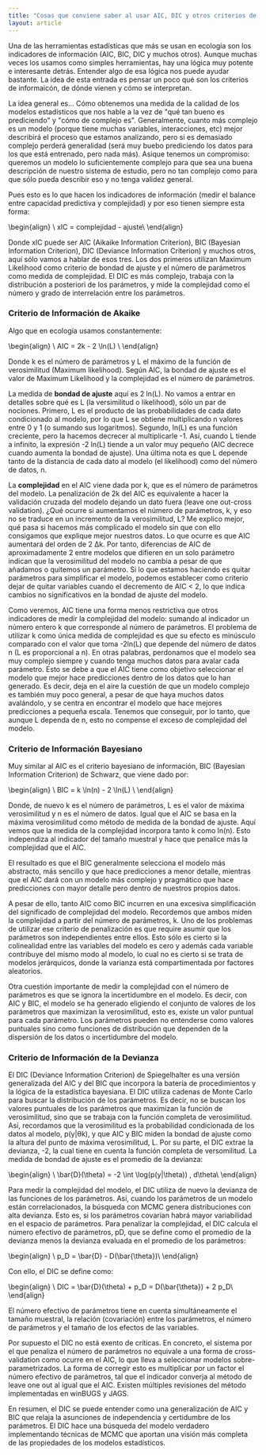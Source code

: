 ```yaml
---
title: "Cosas que conviene saber al usar AIC, DIC y otros criterios de información"
layout: article
---
```

Una de las herramientas estadísticas que más se usan en ecología son los indicadores de información (AIC, BIC, DIC y muchos otros). Aunque muchas veces los usamos como simples herramientas, hay una lógica muy potente e interesante detrás. Entender algo de esa lógica nos puede ayudar bastante. La idea de esta entrada es pensar un poco qué son los criterios de informaicón, de dónde vienen y cómo se interpretan. 

La idea general es... Cómo obtenemos una medida de la calidad de los modelos estadísticos que nos hable a la vez de "qué tan bueno es prediciendo" y "cómo de complejo es". Generalmente, cuanto más complejo es un modelo (porque tiene muchas variables, interacciones, etc) mejor describirá el proceso que estamos analizando, pero si es demasiado complejo perderá generalidad (será muy buebo prediciendo los datos para los que está entrenado, pero nada más). Asique tenemos un compromiso: queremos un modelo lo suficientemente complejo para que sea una buena descripción de nuestro sistema de estudio, pero no tan complejo como para que sólo pueda describir eso y no tenga validez general.  

Pues esto es lo que hacen los indicadores de información (medir el balance entre capacidad predictiva y complejidad) y por eso tienen siempre esta forma:

\begin{align}
\ xIC = complejidad - ajuste\\
\end{align}

Donde xIC puede ser AIC (Aikaike Information Criterion), BIC (Bayesian Information Criterion), DIC (Deviance Information Criterion) y muchos otros, aquí sólo vamos a hablar de esos tres. Los dos primeros utilizan Maximum Likelihood como criterio de bondad de ajuste y el número de parámetros como medida de complejidad. El DIC es más complejo, trabaja con la distribución a posteriori de los parámetros, y mide la complejidad como el número y grado de interrelación entre los parámetros.

### Criterio de Información de Akaike

Algo que en ecología usamos constantemente:

\begin{align}
\ AIC = 2k -  2 \ln(L) \\
\end{align}

Donde k es el número de parámetros y L el máximo de la función de verosimilitud (Maximum likelihood). Según AIC, la bondad de ajuste es el valor de Maximum Likelihood y la complejidad es el número de parámetros. 

La medida de **bondad de ajuste** aquí es 2 ln(L). No vamos a entrar en detalles sobre qué es L (la versimilitud o likelihood), sólo un par de nociones. Primero, L es el producto de las probabilidades de cada dato condicionado al modelo, por lo que L se obtiene multiplicando n valores entre 0 y 1 (o sumando sus logaritmos). Segundo, ln(L) es una función creciente, pero la hacemos decrecer al multiplicarle -1. Así, cuando L tiende a infinito, la expresión -2 ln(L) tiende a un valor muy pequeño (AIC decrece cuando aumenta la bondad de ajuste). Una última nota es que L depende tanto de la distancia de cada dato al modelo (el likelihood) como del número de datos, n.

La **complejidad** en el AIC viene dada por k, que es el número de parámetros del modelo. La penalización de 2k del AIC es equivalente a hacer la validación cruzada del modelo dejando un dato fuera (leave one out-cross validation). ¿Qué ocurre si aumentamos el número de parámetros, k, y eso no se traduce en un incremento de la verosimilitud, L? Me explico mejor, qué pasa si hacemos más complicado el modelo sin que con ello consigamos que explique mejor nuestros datos. Lo que ocurre es que AIC aumentará del orden de 2 ∆k. Por tanto, diferencias de AIC de aproximadamente 2 entre modelos que difieren en un solo parámetro indican que la verosimilitud del modelo no cambia a pesar de que añadamos o quitemos un parámetro. Si lo que estamos haciendo es quitar parámetros para simplificar el modelo, podemos establecer como criterio dejar de quitar variables cuando el decremento de AIC < 2, lo que indica cambios no significativos en la bondad de ajuste del modelo.

Como veremos, AIC tiene una forma menos restrictiva que otros indicadores de medir la complejidad del modelo: sumando al indicador un número entero k que corresponde al número de parámetros. El problema de utilizar k como única medida de complejidad es que su efecto es minúsculo comparado con el valor que toma -2ln(L) que depende del número de datos n (L es proporcional a n). En otras palabras, perdonamos que el modelo sea muy complejo siempre y cuando tenga muchos datos para avalar cada parámetro. Esto se debe a que el AIC tiene como objetivo seleccionar el modelo que mejor hace predicciones dentro de los datos que lo han generado. Es decir, deja en el aire la cuestión de que un modelo complejo es también muy poco general, a pesar de que haya muchos datos avalándolo, y se centra en encontrar el modelo que hace mejores predicciones a pequeña escala. Tenemos que conseguir, por lo tanto, que aunque L dependa de n, esto no compense el exceso de complejidad del modelo.

### Criterio de Información Bayesiano

Muy similar al AIC es el criterio bayesiano de información, BIC (Bayesian Information Criterion) de Schwarz, que viene dado por:

\begin{align}
\ BIC = k \ln(n) -  2 \ln(L) \\
\end{align}

Donde, de nuevo k es el número de parámetros, L es el valor de máxima verosimilitud y n es el número de datos. Igual que el AIC se basa en la máxima verosimilitud como método de medida de la bondad de ajuste. Aquí vemos que la medida de la complejidad incorpora tanto k como ln(n). Esto independiza al indicador del tamaño muestral y hace que penalice más la complejidad que el AIC.

El resultado es que el BIC generalmente selecciona el modelo más abstracto, más sencillo y que hace predicciones a menor detalle, mientras que el AIC dará con un modelo más complejo y pragmático que hace predicciones con mayor detalle pero dentro de nuestros propios datos.

A pesar de ello, tanto AIC como BIC incurren en una excesiva simplificación del significado de complejidad del modelo. Recordemos que ambos miden la complejidad a partir del número de parámetros, k. Uno de los problemas de utilizar ese criterio de penalización es que require asumir que los parámetros son independientes entre ellos. Esto sólo es cierto si la colinealidad entre las variables del modelo es cero y además cada variable contribuye del mismo modo al modelo, lo cual no es cierto si se trata de modelos jerárquicos, donde la varianza está compartimentada por factores aleatorios.

Otra cuestión importante de medir la complejidad con el número de parámetros es que se ignora la incertidumbre en el modelo. Es decir, con AIC y BIC, el modelo se ha generado eligiendo el conjunto de valores de los parámetros que maximizan la verosimilitud, esto es, existe un valor puntual para cada parámetro. Los parámetros pueden no entenderse como valores puntuales sino como funciones de distribución que dependen de la dispersión de los datos o incertidumbre del modelo.


### Criterio de Información de la Devianza

El DIC (Deviance Information Criterion) de Spiegelhalter es una versión generalizada del AIC y del BIC que incorpora la batería de procedimientos y la lógica de la estadística bayesiana. El DIC utiliza cadenas de Monte Carlo para buscar la distribución de los parámetros. Es decir, no se buscan los valores puntuales de los parámetros que maximizan la función de verosimilitud, sino que se trabaja con la función completa de verosimilitud. Así, recordamos que la verosimilitud es la probabilidad condicionada de los datos al modelo, p(y|θk), y que AIC y BIC miden la bondad de ajuste como la altura del punto de máxima verosimilitud, L. Por su parte, el DIC extrae la devianza, -2, la cual tiene en cuenta la función completa de versomilitud. La medida de bondad de ajuste es el promedio de la devianza:

\begin{align}
\ \bar{D}(\theta) = -2 \int \log(p(y|\theta)) \, d\theta\\
\end{align}

Para medir la complejidad del modelo, el DIC utiliza de nuevo la devianza de las funciones de los parámetros. Así, cuando los parámetros de un modelo están correlacionados, la búsqueda con MCMC genera distribuciones con alta devianza. Esto es, si los parámetros covarían habrá mayor variabilidad en el espacio de parámetros. Para penalizar la complejidad, el DIC calcula el número efectivo de parámetros, pD, que se define como el promedio de la devianza menos la devianza evaluada en el promedio de los parámetros:

\begin{align}
\ p_D = \bar{D} - D(\bar{\theta})\\
\end{align}

Con ello, el DIC se define como:

\begin{align}
\ DIC = \bar{D}(\theta) + p_D = D(\bar{\theta}) + 2 p_D\\
\end{align}

El número efectivo de parámetros tiene en cuenta simultáneamente el tamaño muestral, la relación (covariación) entre los parámetros, el número de parámetros y el tamaño de los efectos de las variables.

Por supuesto el DIC no está exento de críticas. En concreto, el sistema por el que penaliza el número de parámetros no equivale a una forma de cross-validation como ocurre en el AIC, lo que lleva a seleccionar modelos sobre-parametrizados. La forma de corregir esto es multiplicar por un factor el número efectivo de parámetros, tal que el indicador converja al método de leave one out al igual que el AIC. Existen múltiples revisiones del método implementadas en winBUGS y JAGS.

En resumen, el DIC se puede entender como una generalización de AIC y BIC que relaja la asunciones de independencia y certidumbre de los parámetros. El DIC hace una búsqueda del modelo verdadero implementando técnicas de MCMC que aportan una visión más completa de las propiedades de los modelos estadísticos.

